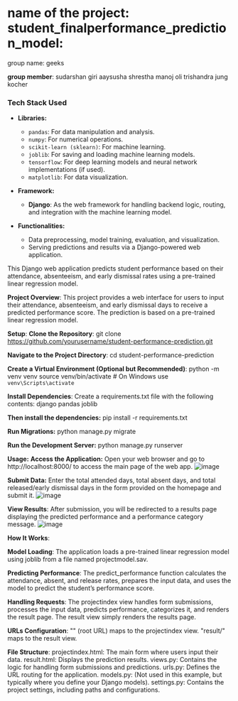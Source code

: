 # name of the project: student_finalperformance_prediction_model:
group name: geeks

**group member**:
sudarshan giri
aaysusha shrestha 
manoj oli 
trishandra jung kocher


### Tech Stack Used
- **Libraries:**
  - `pandas`: For data manipulation and analysis.
  - `numpy`: For numerical operations.
  - `scikit-learn (sklearn)`: For machine learning.
  - `joblib`: For saving and loading machine learning models.
  - `tensorflow`: For deep learning models and neural network implementations (if used).
  - `matplotlib`: For data visualization.
  
- **Framework:**
  - **Django**: As the web framework for handling backend logic, routing, and integration with the machine learning model.

- **Functionalities:**
  - Data preprocessing, model training, evaluation, and visualization.
  - Serving predictions and results via a Django-powered web application.


This Django web application predicts student performance based on their attendance, absenteeism, and early dismissal rates using a pre-trained linear regression model.


**Project Overview**:
This project provides a web interface for users to input their attendance, absenteeism, and early dismissal days to receive a predicted performance score. The prediction is based on a pre-trained linear regression model.

**Setup**:
**Clone the Repository**:
git clone https://github.com/yourusername/student-performance-prediction.git

**Navigate to the Project Directory**:
cd student-performance-prediction

**Create a Virtual Environment (Optional but Recommended)**:
python -m venv venv
source venv/bin/activate  # On Windows use `venv\Scripts\activate`

**Install Dependencies**:
Create a requirements.txt file with the following contents:
django
pandas
joblib

**Then install the dependencies:**
pip install -r requirements.txt

**Run Migrations:**
python manage.py migrate

**Run the Development Server:**
python manage.py runserver

**Usage:**
**Access the Application:**
Open your web browser and go to http://localhost:8000/ to access the main page of the web app.
![image](https://github.com/user-attachments/assets/0075dd92-f836-4347-9d27-f6dc8f140be6)

**Submit Data:**
Enter the total attended days, total absent days, and total released/early dismissal days in the form provided on the homepage and submit it.
![image](https://github.com/user-attachments/assets/14372bc2-71f5-49dd-a4d9-25cd56f0632d)


**View Results**:
After submission, you will be redirected to a results page displaying the predicted performance and a performance category message.
![image](https://github.com/user-attachments/assets/abcf5f1d-cc4a-40ff-8888-8234b351cf49)



**How It Works**:

**Model Loading**:
The application loads a pre-trained linear regression model using joblib from a file named projectmodel.sav.

**Predicting Performance**:
The predict_performance function calculates the attendance, absent, and release rates, prepares the input data, and uses the model to predict the student’s performance score.

**Handling Requests**:
The projectindex view handles form submissions, processes the input data, predicts performance, categorizes it, and renders the result page.
The result view simply renders the results page.

**URLs Configuration**:
"" (root URL) maps to the projectindex view.
"result/" maps to the result view.

**File Structure**:
projectindex.html: The main form where users input their data.
result.html: Displays the prediction results.
views.py: Contains the logic for handling form submissions and predictions.
urls.py: Defines the URL routing for the application.
models.py: (Not used in this example, but typically where you define your Django models).
settings.py: Contains the project settings, including paths and configurations.
